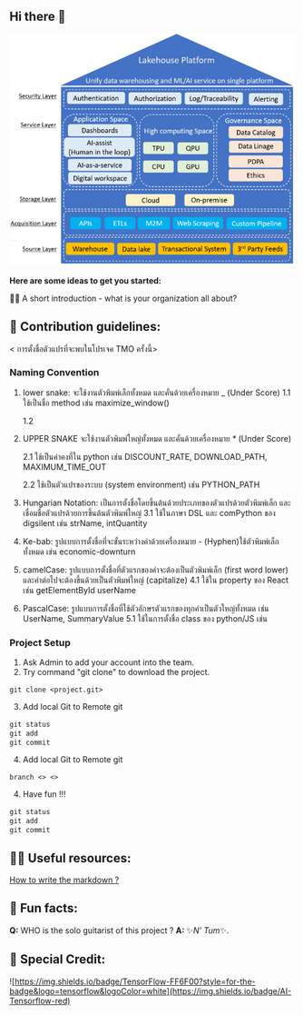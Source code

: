 ## Hi there 👋

![Lakehouse Platform](https://github.com/dataplatform-SPD-EGAT/.github/blob/main/profile/lakehouse.png)

**Here are some ideas to get you started:**

🙋‍♀️ A short introduction - what is your organization all about?



## 🌈 Contribution guidelines:
< การตั้งชื่อตัวแปรที่จะพบในโปรเจค TMO ครั้งนี้>

### Naming Convention
1. lower snake: จะใช้งานตัวพิมพ์เล็กทั้งหมด และคั่นด้วยเครื่องหมาย \_ (Under Score)
   1.1 ใช้เป็นชื่อ method
   เช่น maximize_window()

   1.2

2. UPPER SNAKE จะใช้งานตัวพิมพ์ใหญ่ทั้งหมด และคั่นด้วยเครื่องหมาย _\*_ (Under Score)

   2.1 ใช้เป็นค่าคงที่ใน python
   เช่น DISCOUNT_RATE, DOWNLOAD_PATH, MAXIMUM_TIME_OUT

   2.2 ใช้เป็นตัวแปรของระบบ (system environment)
   เช่น PYTHON_PATH

3. Hungarian Notation: เป็นการตั้งชื่อโดยขึ้นต้นด้วยประเภทของตัวแปรด้วยตัวพิมพ์เล็ก และเชื่อมชื่อตัวแปรด้วยการขึ้นต้นตัวพิมพ์ใหญ่
   3.1 ใช้ในภาษา DSL และ comPython ของ digsilent
   เช่น strName, intQuantity

4. Ke-bab: รูปแบบการตั้งชื่อที่จะขั้นระหว่างคำด้วยเครื่องหมาย - (Hyphen)ใช้ตัวพิมพ์เล็กทั้งหมด
   เช่น economic-downturn

5. camelCase: รูปแบบการตั้งชื่อที่ตัวแรกของคำจะต้องเป็นตัวพิมพ์เล็ก (first word lower) และคำต่อไปจะต้องขึ้นด้วยเป็นตัวพิมพ์ใหญ่ (capitalize)
   4.1 ใช้ใน property ของ React
   เช่น getElementById userName

6. PascalCase: รูปแบบการตั้งชื่อที่ใช้ตัวอักษรตัวแรกของทุกคำเป็นตัวใหญ่ทั้งหมด
   เช่น UserName, SummaryValue
   5.1 ใช้ในการตั้งชื่อ class ของ python/JS
   เช่น
 
### Project Setup
1. Ask Admin to add your account into the team.
2. Try command "git clone" to download the project.
```
git clone <project.git>
```
3. Add local Git to Remote git
```
git status
git add
git commit
```

4. Add local Git to Remote git
```
branch <> <>
```

4. Have fun !!!
```
git status
git add
git commit
```


## 👩‍💻 Useful resources:

[How to write the markdown ?](https://docs.github.com/github/writing-on-github/getting-started-with-writing-and-formatting-on-github/basic-writing-and-formatting-syntax)



## 🍿 Fun facts:

**Q:** WHO is the solo guitarist of this project ?
**A:** ✨_N' Tum_✨.



## 🧙 Special Credit:

![https://img.shields.io/badge/TensorFlow-FF6F00?style=for-the-badge&logo=tensorflow&logoColor=white](https://img.shields.io/badge/AI-Tensorflow-red)

